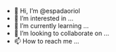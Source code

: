 - 👋 Hi, I’m @espadaoriol
- 👀 I’m interested in ...
- 🌱 I’m currently learning ...
- 💞️ I’m looking to collaborate on ...
- 📫 How to reach me ...

<!---
espadaoriol/espadaoriol is a ✨ special ✨ repository because its `README.md` (this file) appears on your GitHub profile.
You can click the Preview link to take a look at your changes.
--->
